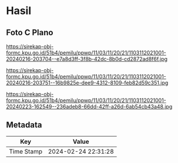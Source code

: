 # Hasil

## Foto C Plano

https://sirekap-obj-formc.kpu.go.id/51b4/pemilu/ppwp/11/03/11/20/21/1103112021001-20240216-203704--e7a8d3ff-3f8b-42dc-8b0d-cd2872ad8f6f.jpg

https://sirekap-obj-formc.kpu.go.id/51b4/pemilu/ppwp/11/03/11/20/21/1103112021001-20240216-203751--16b9825e-dee9-4312-8109-feb82d59c351.jpg

https://sirekap-obj-formc.kpu.go.id/51b4/pemilu/ppwp/11/03/11/20/21/1103112021001-20240223-162549--236adeb8-66dd-42ff-a26d-6ab54cb43a48.jpg


## Metadata

| Key        | Value               |
| ---------- | ------------------- |
| Time Stamp | 2024-02-24 22:31:28 |



